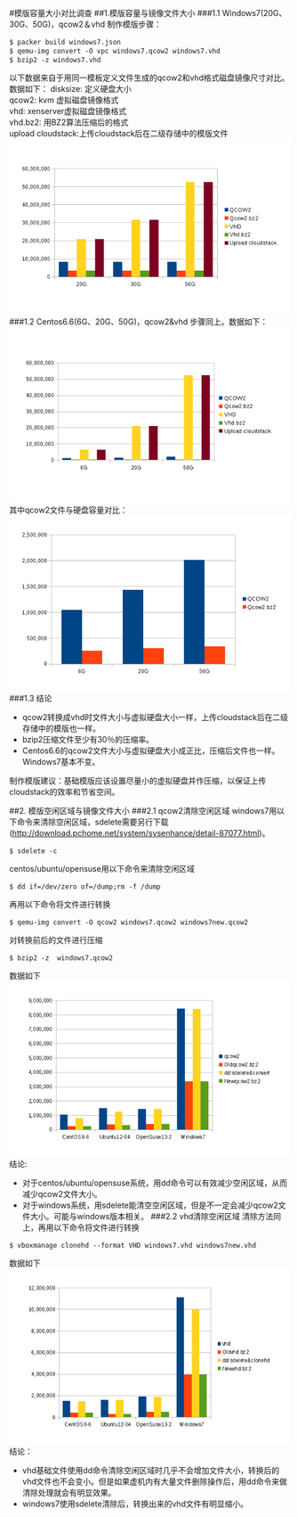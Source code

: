 #模版容量大小对比调查
##1.模版容量与镜像文件大小
###1.1 Windows7(20G、30G、50G)，qcow2＆vhd
制作模版步骤：
```
$ packer build windows7.json
$ qemu-img convert -O vpc windows7.qcow2 windows7.vhd
$ bzip2 -z windows7.vhd
```
以下数据来自于用同一模板定义文件生成的qcow2和vhd格式磁盘镜像尺寸对比。
数据如下：
disksize: 定义硬盘大小   
qcow2: kvm 虚拟磁盘镜像格式    
vhd: xenserver虚拟磁盘镜像格式    
vhd.bz2: 用BZ2算法压缩后的格式   
upload cloudstack:上传cloudstack后在二级存储中的模版文件   
![win7data](images/qcow2vhd/win7data.png)
###1.2 Centos6.6(6G、20G、50G)，qcow2&vhd
步骤同上。数据如下：   
![centos66data](images/qcow2vhd/centos66data1.png)
其中qcow2文件与硬盘容量对比：   
![centos66data](images/qcow2vhd/centos66data2.png)
###1.3 结论
* qcow2转换成vhd时文件大小与虚拟硬盘大小一样，上传cloudstack后在二级存储中的模版也一样。
* bzip2压缩文件至少有30％的压缩率。
* Centos6.6的qcow2文件大小与虚拟硬盘大小成正比，压缩后文件也一样。Windows7基本不变。

制作模版建议：基础模版应该设置尽量小的虚拟硬盘并作压缩，以保证上传cloudstack的效率和节省空间。

##2. 模版空闲区域与镜像文件大小
###2.1 qcow2清除空闲区域
windows7用以下命令来清除空闲区域，sdelete需要另行下载(http://download.pchome.net/system/sysenhance/detail-87077.html)。
```
$ sdelete -c
```
centos/ubuntu/opensuse用以下命令来清除空闲区域
```
$ dd if=/dev/zero of=/dump;rm -f /dump
```
再用以下命令将文件进行转换
```
$ qemu-img convert -O qcow2 windows7.qcow2 windows7new.qcow2
```
对转换前后的文件进行压缩
```
$ bzip2 -z  windows7.qcow2
```
数据如下   
![dddata](images/qcow2vhd/dddata1.png)
结论:
* 对于centos/ubuntu/opensuse系统，用dd命令可以有效减少空闲区域，从而减少qcow2文件大小。
* 对于windows系统，用sdelete能清空空闲区域，但是不一定会减少qcow2文件大小。可能与windows版本相关。
###2.2 vhd清除空闲区域
清除方法同上，再用以下命令将文件进行转换
```
$ vboxmanage clonehd --format VHD windows7.vhd windows7new.vhd
```
数据如下   
![dddata](images/qcow2vhd/dddata2.png)
结论：
* vhd基础文件使用dd命令清除空闲区域时几乎不会增加文件大小，转换后的vhd文件也不会变小。但是如果虚机内有大量文件删除操作后，用dd命令来做清除处理就会有明显效果。
* windows7使用sdelete清除后，转换出来的vhd文件有明显缩小。
